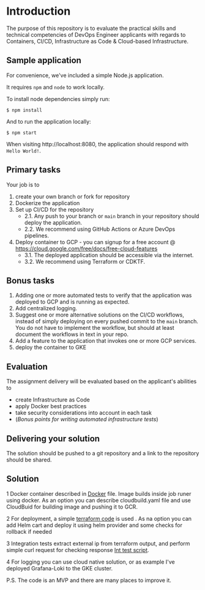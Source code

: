 # Introduction

The purpose of this repository is to evaluate the practical skills and technical competencies of DevOps Engineer applicants with regards to Containers, CI/CD, Infrastructure as Code & Cloud-based Infrastructure.

## Sample application

For convenience, we've included a simple Node.js application.

It requires `npm` and `node` to work locally.

To install node dependencies simply run:
```
$ npm install
```

And to run the application locally:

```
$ npm start
```

When visiting http://localhost:8080, the application should respond with `Hello World!`.

## Primary tasks

Your job is to
1. create your own branch or fork for repository
2. Dockerize the application
3. Set up CI/CD for the repository
    - 2.1. Any push to your branch or `main` branch in your repository should deploy the application.
    - 2.2. We recommend using GitHub Actions or Azure DevOps pipelines.
4. Deploy container to GCP - you can signup for a free account @ https://cloud.google.com/free/docs/free-cloud-features
    - 3.1. The deployed application should be accessible via the internet.
    - 3.2. We recommend using Terraform or CDKTF.

## Bonus tasks

1. Adding one or more automated tests to verify that the application was deployed to GCP and is running as expected.
2. Add centralized logging.
3. Suggest one or more alternative solutions on the CI/CD workflows, instead of simply deploying on every pushed commit to the `main` branch. You do not have to implement the workflow, but should at least document the workflows in text in your repo.
4. Add a feature to the application that invokes one or more GCP services.
5. deploy the container to GKE

## Evaluation

The assignment delivery will be evaluated based on the applicant's abilities to
- create Infrastructure as Code
- apply Docker best practices
- take security considerations into account in each task
- (_Bonus points for writing automated infrastructure tests_)

## Delivering your solution

The solution should be pushed to a git repository and a link to the repository should be shared.

## Solution

1 Docker container described in [Docker](./devops/build/Dockerfile) file. Image builds inside job runer using docker. As an option you can describe cloudbuild.yaml file and use CloudBuid for building image and pushing it to GCR.

2 For deployment, a simple [terraform code](./devops/terraform/) is used . As na option you can add Helm cart and deploy it using helm provider and some checks for rollback if needed

3 Integration tests extract external ip from terraform output, and perform simple curl request for checking response [Int test script](./devops/int-test/int-test.sh).

4 For logging you can use cloud native solution, or as example I've deployed Grafana-Loki to the GKE cluster.

P.S. The code is an MVP and there are many places to improve it.